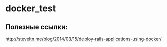 docker_test
===========
## Полезные ссылки:
http://steveltn.me/blog/2014/03/15/deploy-rails-applications-using-docker/

